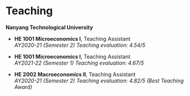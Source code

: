 **Teaching**
======

**Nanyang Technological University**

- **HE 1001 Microeconomics I**, Teaching Assistant  
  *AY2020-21 (Semester 2)*
  *Teaching evaluation: 4.54/5*

- **HE 1001 Microeconomics I**, Teaching Assistant  
  *AY2021-22 (Semester 1)*
  *Teaching evaluation: 4.67/5*

- **HE 2002 Macroeconomics II**, Teaching Assistant  
  *AY2020-21 (Semester 2)*
  *Teaching evaluation: 4.82/5 (Best Teaching Award)*
